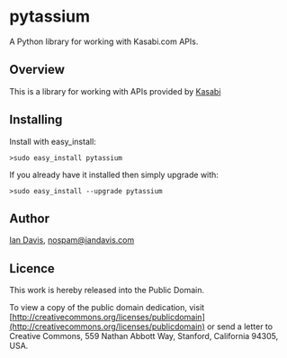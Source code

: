 pytassium
=========
A Python library for working with Kasabi.com APIs.

Overview
--------
This is a library for working with APIs provided by [Kasabi](http://www.kasabi.com/)

Installing
----------
Install with easy_install:

    >sudo easy_install pytassium

If you already have it installed then simply upgrade with:

    >sudo easy_install --upgrade pytassium

Author
------
[Ian Davis](http://iandavis.com/), nospam@iandavis.com

Licence
-------
This work is hereby released into the Public Domain. 

To view a copy of the public domain dedication, visit 
[http://creativecommons.org/licenses/publicdomain](http://creativecommons.org/licenses/publicdomain) or send a letter to 
Creative Commons, 559 Nathan Abbott Way, Stanford, California 94305, USA.
